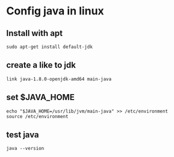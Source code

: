 # Config java in linux

## Install with apt
``` shell
sudo apt-get install default-jdk
```

## create a like to jdk
``` shell
link java-1.8.0-openjdk-amd64 main-java
```

## set $JAVA_HOME
``` shell
echo "$JAVA_HOME=/usr/lib/jvm/main-java" >> /etc/environment
source /etc/environment 
```

## test java
``` shell
java --version
```